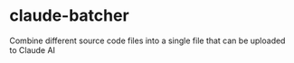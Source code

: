 # claude-batcher
Combine different source code files into a single file that can be uploaded to Claude AI
